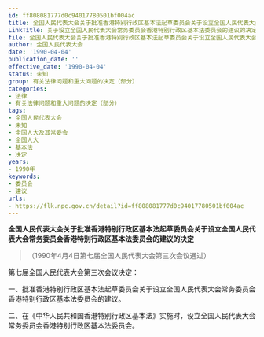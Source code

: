 ```yaml
---
id: ff808081777d0c94017780501bf004ac
title: 全国人民代表大会关于批准香港特别行政区基本法起草委员会关于设立全国人民代表大会常务委员会香港特别行政区基本法委员会的建议的决定
LinkTitle: 关于设立全国人民代表大会常务委员会香港特别行政区基本法委员会的建议的决定
file: 全国人民代表大会关于批准香港特别行政区基本法起草委员会关于设立全国人民代表大会常务委员会香港特别行政区基本法委员会的建议的决定_ff808081777d0c94017780501bf004ac.docx
author: 全国人民代表大会
date: '1990-04-04'
publication_date: ''
effective_date: '1990-04-04'
status: 未知
group: 有关法律问题和重大问题的决定（部分）
categories:
- 法律
- 有关法律问题和重大问题的决定（部分）
tags:
- 全国人民代表大会
- 未知
- 全国人大及其常委会
- 全国人大
- 基本法
- 决定
years:
- 1990年
keywords:
- 委员会
- 建议
urls:
- https://flk.npc.gov.cn/detail?id=ff808081777d0c94017780501bf004ac
---
```


**全国人民代表大会关于批准香港特别行政区基本法起草委员会关于设立全国人民代表大会常务委员会香港特别行政区基本法委员会的建议的决定**

> （1990年4月4日第七届全国人民代表大会第三次会议通过）

第七届全国人民代表大会第三次会议决定：

一、批准香港特别行政区基本法起草委员会关于设立全国人民代表大会常务委员会香港特别行政区基本法委员会的建议。

二、在《中华人民共和国香港特别行政区基本法》实施时，设立全国人民代表大会常务委员会香港特别行政区基本法委员会。
